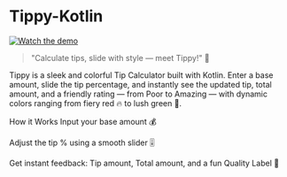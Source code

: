 # Tippy-Kotlin
[![Watch the demo](https://img.shields.io/badge/Watch-Demo-ff69b4?style=for-the-badge)](https://github.com/waris-ali-git/Tippy-Kotlin/blob/main/Tippy.mp4)

> "Calculate tips, slide with style — meet Tippy!" 🚀

Tippy is a sleek and colorful Tip Calculator built with Kotlin.
Enter a base amount, slide the tip percentage, and instantly see the updated tip, total amount, and a friendly rating — from Poor to Amazing — with dynamic colors ranging from fiery red 🔥 to lush green 🌿.

How it Works
Input your base amount 💰

Adjust the tip % using a smooth slider 🎚️

Get instant feedback: Tip amount, Total amount, and a fun Quality Label 🎯
